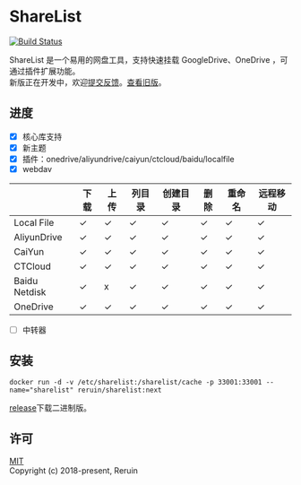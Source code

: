 # ShareList

[![Build Status](https://github.com/reruin/sharelist/actions/workflows/ci.yml/badge.svg)](https://github.com/reruin/sharelist/actions/workflows/ci.yml)

ShareList 是一个易用的网盘工具，支持快速挂载 GoogleDrive、OneDrive ，可通过插件扩展功能。  
新版正在开发中，欢迎[提交反馈](https://github.com/reruin/sharelist/issues/new/choose)。[查看旧版](https://github.com/reruin/sharelist/tree/0.1)。

## 进度
- [x] 核心库支持 
- [x] 新主题 
- [x] 插件：onedrive/aliyundrive/caiyun/ctcloud/baidu/localfile
- [x] webdav

|       | 下载 | 上传 | 列目录 | 创建目录 | 删除 | 重命名 | 远程移动 |
| ----        | ---- | ---- | ---- | ---- | ---- | ---- | ---- |
Local File    |  ✓ | ✓ | ✓ | ✓ | ✓ | ✓ | ✓ |
AliyunDrive   |  ✓ | ✓ | ✓ | ✓ | ✓ | ✓ | ✓ |
CaiYun   |  ✓ | ✓ | ✓ | ✓ | ✓ | ✓ | ✓ |
CTCloud   |  ✓ | ✓ | ✓ | ✓ | ✓ | ✓ | ✓ |
Baidu Netdisk   |  ✓ | x | ✓ | ✓ | ✓ | ✓ | ✓ |
OneDrive   |  ✓ | ✓ | ✓ | ✓ | ✓ | ✓ | ✓ |

- [ ] 中转器


## 安装
```docker
docker run -d -v /etc/sharelist:/sharelist/cache -p 33001:33001 --name="sharelist" reruin/sharelist:next
```

[release](https://github.com/reruin/sharelist/releases)下载二进制版。


## 许可
[MIT](https://opensource.org/licenses/MIT)   
Copyright (c) 2018-present, Reruin
